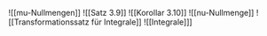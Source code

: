 ![[mu-Nullmengen]]
![[Satz 3.9]]
![[Korollar 3.10]]
![[nu-Nullmenge]]
![[Transformationssatz für Integrale]]
![[Integrale]]]